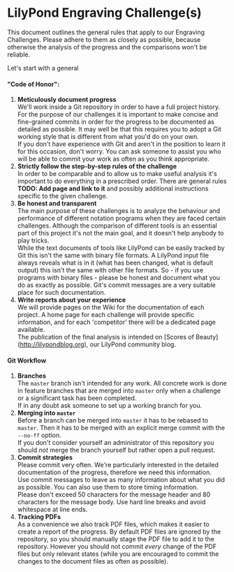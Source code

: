 # LilyPond Engraving Challenge(s)

This document outlines the general rules that apply to our Engraving Challenges.
Please adhere to them as closely as possible, because otherwise the analysis of
the progress and the comparisons won't be reliable.

Let's start with a general 

#### "Code of Honor":

1. **Meticulously document progress**  
   We'll work inside a Git repository in order to have a full project history.
   For the purpose of our challenges it is important to make concise and
   fine-grained commits in order for the progress to be documented as detailed
   as possible. It may well be that this requires you to adopt a Git working style
   that is different from what you'd do on your own.   
   If you don't have experience with Git and aren't in the position to learn it
   for this occasion, don't worry. You can ask someone to assist you who will be
   able to commit your work as often as you think appropriate.
2. **Strictly follow the step-by-step rules of the challenge**  
   In order to be comparable and to allow us to make useful analysis it's important
   to do everything in a prescribed order. There are
   general rules **TODO: Add page and link to it**
   and possibly additional instructions specific to the given challenge.
3. **Be honest and transparent**  
   The main purpose of these challenges is to analyze the behaviour and performance
   of different notation programs when they are faced certain challenges.
   Although the comparison of different tools is an essential part of this project
   it's not the main goal, and it doesn't help anybody to play tricks.  
   While the text documents of tools like LilyPond can be easily tracked by Git
   this isn't the same with binary file formats. A LilyPond input file always reveals
   what is in it (what has been changed, what is default output) this isn't the same
   with other file formats. So - if you use programs with binary files - please be
   honest and document what you do as exactly as possible. Git's commit messages are
   a very suitable place for such documentation.
4. **Write reports about your experience**  
   We will provide pages on the Wiki for the documentation of each project.
   A home page for each challenge will provide specific information, and for each
   'competitor' there will be a dedicated page available.  
   The publication of the final analysis is intended on [Scores of Beauty]
   (http://lilypondblog.org), our LilyPond community blog.

#### Git Workflow

1. **Branches**  
   The `master` branch isn't intended for any work. All concrete work is done in
   feature branches that are merged into `master` only when a challenge or a
   significant task has been completed.  
   If in any doubt ask someone to set up a working branch for you.
2. **Merging into `master`**  
   Before a branch can be merged into `master` it has to be rebased to `master`.
   Then it has to be merged with an explicit merge commit with the `--no-ff`
   option.  
   If you don't consider yourself an administrator of this repository you should
   *not* merge the branch yourself but rather open a pull request.
3. **Commit strategies**  
   Please commit very often. We're particularly interested in the detailed
   documentation of the progress, therefore we need this information.  
   Use commit messages to leave as many information about what you did as possible.
   You can also use them to store timing information.  
   Please don't exceed 50 characters for the message header and 80 characters
   for the message body. Use hard line breaks and avoid whitespace at line ends.
4. **Tracking PDFs**  
   As a convenience we also track PDF files, which makes it easier to create a
   report of the progress. By default PDF files are ignored by the repository,
   so you should manually stage the PDF file to add it to the repository.
   However you should not commit *every* change of the PDF files but only
   relevant states (while you are encouraged to commit the changes to the
   document files as often as possible).